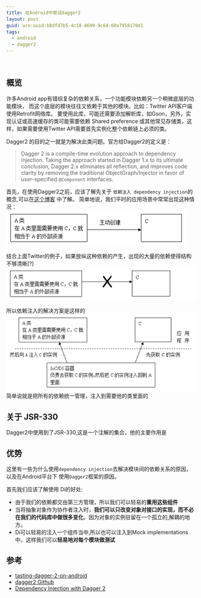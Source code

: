 ```yaml
---
title: 在Android中尝试dagger2
layout: post
guid: urn:uuid:b8dfd7b5-4c18-4699-9c64-60a7958170d1
tags:
  - android
  - dagger2
---
```

<br>

## 概览
许多Android app有错综复杂的依赖关系，一个功能模块依赖另一个稍微底层的功能模块，
而这个底层的模块往往又依赖于其他的模块。比如：Twitter API客户端使用Retrofit网络库。 
要使用此库，可能还需要添加解析库，如Gson，另外，实现认证或高速缓存的类可能需要依赖
Shared preference 或其他常见存储类，这样，如果需要使用Twitter API需要首先实例化整个依赖链上必须的类。

Dagger2 的目的之一就是为解决此类问题。官方给Dagger2的定义是：

> Dagger 2 is a compile-time evolution approach to dependency injection. 
Taking the approach started in Dagger 1.x to its ultimate conclusion, 
Dagger 2.x eliminates all reflection, 
and improves code clarity by removing the traditional ObjectGraph/Injector 
in favor of user-specified `@Component` interfaces.

首先，在使用Dagger2之前，应该了解先关于 `依赖注入 dependency injection`的概念,可以在[这个博客](http://antonioleiva.com/dependency-injection-android-dagger-part-1/)
中了解。
简单地说，我们平时的应用场景中常常出现这种情况：
![ioc_0](/media/files/dagger2/ioc_a.gif)

结合上面Twitter的例子，如果放纵这种依赖的产生，出现的大量的依赖使得结构不够清晰[?]
![ioc_1](/media/files/dagger2/ioc_b.gif)

所以依赖注入的解决方案是这样的
![ioc_2](/media/files/dagger2/ioc_c.gif)
简单说就是把所有的依赖统一管理，注入到需要他的类里面的

## 关于 JSR-330

Dagger2中使用到了JSR-330,这是一个注解的集合，他的主要作用是

## 优势
这里有一些为什么使用`dependency injection`去解决模块间的依赖关系的原因，以及在Android平台下
使用`Dagger2`框架的原因。

首先我们应该了解使用 Di的好处:

+ 由于我们的依赖都交由第三方管理，所以我们可以轻易的**重用这些组件**
+ 当将抽象对象作为协作者注入时，**我们可以只改变对象对接口的实现，而不必在我们的代码库中做很多变化**，因为对象的实例驻留在一个孤立的,解耦的地方。
+ Di可以轻易的注入一个组件当中,所以也可以注入到Mock implementations中，这样我们可以**轻易地对每个模块做测试**


## 参考
- [tasting-dagger-2-on-android](https://fernandocejas.com/2015/04/11/tasting-dagger-2-on-android/)
- [dagger2 Github](https://github.com/google/dagger)
- [Dependency Injection with Dagger 2](https://github.com/codepath/android_guides/wiki/Dependency-Injection-with-Dagger-2)